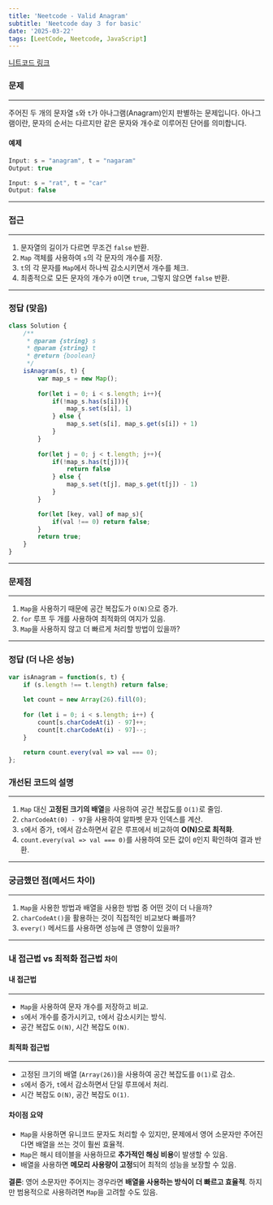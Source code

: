 ```yaml
---
title: 'Neetcode - Valid Anagram'
subtitle: 'Neetcode day ３ for basic'
date: '2025-03-22'
tags: [LeetCode, Neetcode, JavaScript]
---
```


<span class='blogLink'>[니트코드 링크](https://neetcode.io/problems/is-anagram)</span>

### 문제

----
주어진 두 개의 문자열 `s`와 `t`가 아나그램(Anagram)인지 판별하는 문제입니다. 아나그램이란, 문자의 순서는 다르지만 같은 문자와 개수로 이루어진 단어를 의미합니다.

#### **예제**
```javascript
Input: s = "anagram", t = "nagaram"
Output: true

Input: s = "rat", t = "car"
Output: false
```

----

### 접근

----
1. 문자열의 길이가 다르면 무조건 `false` 반환.
2. `Map` 객체를 사용하여 `s`의 각 문자의 개수를 저장.
3. `t`의 각 문자를 `Map`에서 하나씩 감소시키면서 개수를 체크.
4. 최종적으로 모든 문자의 개수가 `0`이면 `true`, 그렇지 않으면 `false` 반환.

----

### 정답 (맞음)

```javascript
class Solution {
    /**
     * @param {string} s
     * @param {string} t
     * @return {boolean}
     */
    isAnagram(s, t) {
        var map_s = new Map();
        
        for(let i = 0; i < s.length; i++){
            if(!map_s.has(s[i])){
                map_s.set(s[i], 1)
            } else {
                map_s.set(s[i], map_s.get(s[i]) + 1)
            }
        }
        
        for(let j = 0; j < t.length; j++){
            if(!map_s.has(t[j])){
                return false
            } else {
                map_s.set(t[j], map_s.get(t[j]) - 1)
            }     
        }

        for(let [key, val] of map_s){
            if(val !== 0) return false;
        } 
        return true;
    }
}
```

----

### 문제점

----
1. `Map`을 사용하기 때문에 공간 복잡도가 `O(N)`으로 증가.
2. `for` 루프 두 개를 사용하여 최적화의 여지가 있음.
3. `Map`을 사용하지 않고 더 빠르게 처리할 방법이 있을까?

----

### 정답 (더 나은 성능)

```javascript
var isAnagram = function(s, t) {
    if (s.length !== t.length) return false;
    
    let count = new Array(26).fill(0);
    
    for (let i = 0; i < s.length; i++) {
        count[s.charCodeAt(i) - 97]++;
        count[t.charCodeAt(i) - 97]--;
    }
    
    return count.every(val => val === 0);
};
```

### 개선된 코드의 설명

----
1. `Map` 대신 **고정된 크기의 배열**을 사용하여 공간 복잡도를 `O(1)`로 줄임.
2. `charCodeAt(0) - 97`을 사용하여 알파벳 문자 인덱스를 계산.
3. `s`에서 증가, `t`에서 감소하면서 같은 루프에서 비교하여 **O(N)으로 최적화**.
4. `count.every(val => val === 0)`를 사용하여 모든 값이 `0`인지 확인하여 결과 반환.

----

### 궁금했던 점(메서드 차이)

-----
1. `Map`을 사용한 방법과 배열을 사용한 방법 중 어떤 것이 더 나을까?
2. `charCodeAt()`을 활용하는 것이 직접적인 비교보다 빠를까?
3. `every()` 메서드를 사용하면 성능에 큰 영향이 있을까?

----

### 내 접근법 vs 최적화 접근법 `차이`

#### **내 접근법**
----
- `Map`을 사용하여 문자 개수를 저장하고 비교.
- `s`에서 개수를 증가시키고, `t`에서 감소시키는 방식.
- 공간 복잡도 `O(N)`, 시간 복잡도 `O(N)`.  

#### **최적화 접근법**
----
- 고정된 크기의 배열 (`Array(26)`)을 사용하여 공간 복잡도를 `O(1)`로 감소.
- `s`에서 증가, `t`에서 감소하면서 단일 루프에서 처리.
- 시간 복잡도 `O(N)`, 공간 복잡도 `O(1)`.

#### **차이점 요약**
- `Map`을 사용하면 유니코드 문자도 처리할 수 있지만, 문제에서 영어 소문자만 주어진다면 배열을 쓰는 것이 훨씬 효율적.
- `Map`은 해시 테이블을 사용하므로 **추가적인 해싱 비용**이 발생할 수 있음.
- 배열을 사용하면 **메모리 사용량이 고정**되어 최적의 성능을 보장할 수 있음.

**결론**: 영어 소문자만 주어지는 경우라면 **배열을 사용하는 방식이 더 빠르고 효율적**. 하지만 범용적으로 사용하려면 `Map`을 고려할 수도 있음.

